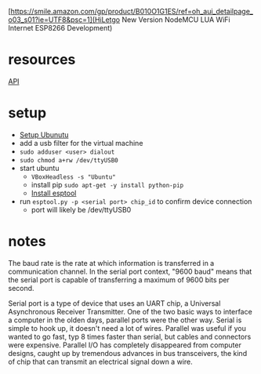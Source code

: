 [https://smile.amazon.com/gp/product/B010O1G1ES/ref=oh_aui_detailpage_o03_s01?ie=UTF8&psc=1](HiLetgo New Version NodeMCU LUA WiFi Internet ESP8266 Development)

# resources

[API](http://bbs.espressif.com/download/file.php?id=253)

# setup
- [Setup Ubunutu](http://www.esp8266.com/wiki/doku.php?id=toolchain#how_to_setup_a_vm_to_host_your_toolchain)
- add a usb filter for the virtual machine
- `sudo adduser <user> dialout`
- `sudo chmod a+rw /dev/ttyUSB0`
- start ubuntu
  - `VBoxHeadless -s "Ubuntu"`
  - install pip `sudo apt-get -y install python-pip`
  - [Install esptool](https://github.com/espressif/esptool)
- run `esptool.py -p <serial port> chip_id` to confirm device connection
  - port will likely be /dev/ttyUSB0

# notes

The baud rate is the rate at which information is transferred in a communication channel.
In the serial port context, "9600 baud" means that the serial port is capable of transferring a maximum of 9600 bits per second.

Serial port is a type of device that uses an UART chip, a Universal Asynchronous Receiver Transmitter. One of the two basic ways to interface a computer in the olden days, parallel ports were the other way. Serial is simple to hook up, it doesn't need a lot of wires. Parallel was useful if you wanted to go fast, typ 8 times faster than serial, but cables and connectors were expensive. Parallel I/O has completely disappeared from computer designs, caught up by tremendous advances in bus transceivers, the kind of chip that can transmit an electrical signal down a wire.
